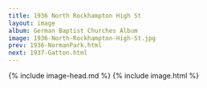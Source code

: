 ```yaml
---
title: 1936 North Rockhampton High St
layout: image
album: German Baptist Churches Album
image: 1936-North-Rockhampton-High-St.jpg
prev: 1936-NormanPark.html
next: 1937-Gatton.html
---
```

{% include image-head.md %}
{% include image.html %}